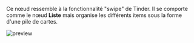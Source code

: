 Ce nœud ressemble à la fonctionnalité "swipe" de Tinder. Il se comporte comme le nœud **Liste** mais organise les différents items sous la forme d'une pile de cartes.

![preview](/documentation/nodes/swipe/preview.gif)
